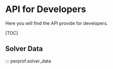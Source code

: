 # API for Developers

Here you will find the API provide for developers.

[TOC]

## Solver Data

::: perprof.solver_data
